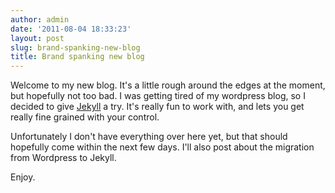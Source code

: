 ```yaml
---
author: admin
date: '2011-08-04 18:33:23'
layout: post
slug: brand-spanking-new-blog
title: Brand spanking new blog 
---
```


Welcome to my new blog.  It's a little rough around the edges at the moment, but hopefully not too bad.  I was getting tired of my wordpress blog, so I decided to give [Jekyll](http://jekyllrb.com/) a try.  It's really fun to work with, and lets you get really fine grained with your control. 

Unfortunately I don't have everything over here yet, but that should hopefully come within the next few days. I'll also post about the migration from Wordpress to Jekyll.  

Enjoy.
